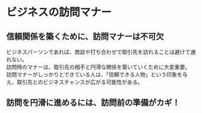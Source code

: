 # ビジネスの訪問マナー
## 信頼関係を築くために、訪問マナーは不可欠
ビジネスパーソンであれば、商談や打ち合わせで取引先を訪れることは避けて通れない。<br>
訪問時のマナーは、取引先の相手と円滑な関係を築いていくために大変重要。<br>
訪問マナーがしっかりとできている人は、「信頼できる人物」という印象を与え、取引先とのビジネスチャンスが広がる可能性がある。

## 訪問を円滑に進めるには、訪問前の準備がカギ！
